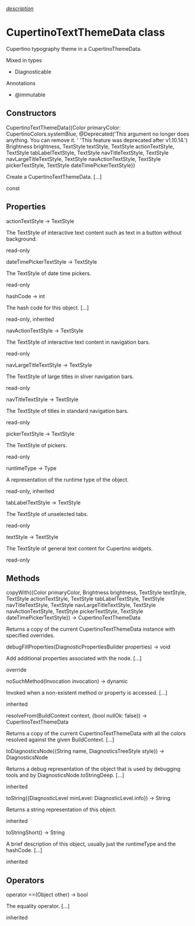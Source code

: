 [*description*][description]

# CupertinoTextThemeData class #

Cupertino typography theme in a CupertinoThemeData.

Mixed in types

 *  Diagnosticable

Annotations

 *  @immutable

## Constructors ##

CupertinoTextThemeData(\{Color primaryColor: CupertinoColors.systemBlue, @Deprecated('This argument no longer does anything. You can remove it. ' 'This feature was deprecated after v1.10.14.') Brightness brightness, TextStyle textStyle, TextStyle actionTextStyle, TextStyle tabLabelTextStyle, TextStyle navTitleTextStyle, TextStyle navLargeTitleTextStyle, TextStyle navActionTextStyle, TextStyle pickerTextStyle, TextStyle dateTimePickerTextStyle\})

Create a CupertinoTextThemeData. \[...\]

const

## Properties ##

actionTextStyle → TextStyle

The TextStyle of interactive text content such as text in a button without background.

read-only

dateTimePickerTextStyle → TextStyle

The TextStyle of date time pickers.

read-only

hashCode → int

The hash code for this object. \[...\]

read-only, inherited

navActionTextStyle → TextStyle

The TextStyle of interactive text content in navigation bars.

read-only

navLargeTitleTextStyle → TextStyle

The TextStyle of large titles in sliver navigation bars.

read-only

navTitleTextStyle → TextStyle

The TextStyle of titles in standard navigation bars.

read-only

pickerTextStyle → TextStyle

The TextStyle of pickers.

read-only

runtimeType → Type

A representation of the runtime type of the object.

read-only, inherited

tabLabelTextStyle → TextStyle

The TextStyle of unselected tabs.

read-only

textStyle → TextStyle

The TextStyle of general text content for Cupertino widgets.

read-only

## Methods ##

copyWith(\{Color primaryColor, Brightness brightness, TextStyle textStyle, TextStyle actionTextStyle, TextStyle tabLabelTextStyle, TextStyle navTitleTextStyle, TextStyle navLargeTitleTextStyle, TextStyle navActionTextStyle, TextStyle pickerTextStyle, TextStyle dateTimePickerTextStyle\}) → CupertinoTextThemeData

Returns a copy of the current CupertinoTextThemeData instance with specified overrides.

debugFillProperties(DiagnosticPropertiesBuilder properties) → void

Add additional properties associated with the node. \[...\]

override

noSuchMethod(Invocation invocation) → dynamic

Invoked when a non-existent method or property is accessed. \[...\]

inherited

resolveFrom(BuildContext context, \{bool nullOk: false\}) → CupertinoTextThemeData

Returns a copy of the current CupertinoTextThemeData with all the colors resolved against the given BuildContext. \[...\]

toDiagnosticsNode(\{String name, DiagnosticsTreeStyle style\}) → DiagnosticsNode

Returns a debug representation of the object that is used by debugging tools and by DiagnosticsNode.toStringDeep. \[...\]

inherited

toString(\{DiagnosticLevel minLevel: DiagnosticLevel.info\}) → String

Returns a string representation of this object.

inherited

toStringShort() → String

A brief description of this object, usually just the runtimeType and the hashCode. \[...\]

inherited

## Operators ##

operator ==(Object other) → bool

The equality operator. \[...\]

inherited


[description]: https://github.com/flutter/flutter/blob/master/packages/flutter/lib/src/cupertino/text_theme.dart#L112